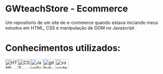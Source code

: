 # GWteachStore - Ecommerce
Um repositorio de um site de e-commerce quando estava iniciando meus estudos em HTML, CSS e manipulação de DOM no Javascript

# Conhecimentos utilizados:
<div style="display: flex;">
  <img src="https://cdn.jsdelivr.net/gh/devicons/devicon/icons/html/html-original.svg" alt="HTML" height="30" width="40">
  <img src="https://cdn.jsdelivr.net/gh/devicons/devicon/icons/css/css-original.svg" alt="CSS" height="30" width="40">
  <img src="https://cdn.jsdelivr.net/gh/devicons/devicon/icons/javascript/javascript-original.svg" alt="JavaScript" height="30" width="40">
  <img src="https://cdn.jsdelivr.net/gh/devicons/devicon/icons/github/github-original.svg" alt="github" height="30" width="40">
  <img src="https://cdn.jsdelivr.net/gh/devicons/devicon/icons/vscode/vscode-original.svg" alt="vscode" height="30" width="40">
</div>
